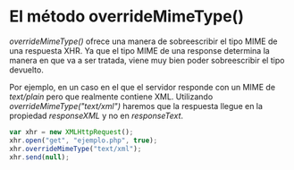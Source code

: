 # El método overrideMimeType()

_overrideMimeType()_ ofrece una manera de sobreescribir el tipo MIME de una respuesta XHR. Ya que el tipo MIME de una response determina la manera en que va a ser tratada, viene muy bien poder sobreescribir el tipo devuelto.

Por ejemplo, en un caso en el que el servidor responde con un MIME de _text/plain_ pero que realmente contiene XML. Utilizando _overrideMimeType("text/xml")_ haremos que la respuesta llegue en la propiedad _responseXML_ y no en _responseText_.

```javascript
var xhr = new XMLHttpRequest();
xhr.open("get", "ejemplo.php", true);
xhr.overrideMimeType("text/xml");
xhr.send(null);
```

